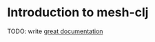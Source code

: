 # Introduction to mesh-clj

TODO: write [great documentation](http://jacobian.org/writing/what-to-write/)
